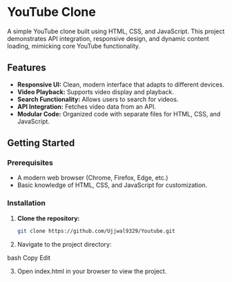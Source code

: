 # YouTube Clone

A simple YouTube clone built using HTML, CSS, and JavaScript. This project demonstrates API integration, responsive design, and dynamic content loading, mimicking core YouTube functionality.

## Features

- **Responsive UI:** Clean, modern interface that adapts to different devices.
- **Video Playback:** Supports video display and playback.
- **Search Functionality:** Allows users to search for videos.
- **API Integration:** Fetches video data from an API.
- **Modular Code:** Organized code with separate files for HTML, CSS, and JavaScript.

## Getting Started

### Prerequisites

- A modern web browser (Chrome, Firefox, Edge, etc.)
- Basic knowledge of HTML, CSS, and JavaScript for customization.

### Installation

1. **Clone the repository:**

   ```bash
   git clone https://github.com/Ujjwal9329/Youtube.git

2. Navigate to the project directory:

bash
Copy
Edit

3. Open index.html in your browser to view the project.

